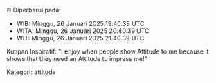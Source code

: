 ⏰ Diperbarui pada:
- WIB: Minggu, 26 Januari 2025 19.40.39 UTC
- WITA: Minggu, 26 Januari 2025 20.40.39 UTC
- WIT: Minggu, 26 Januari 2025 21.40.39 UTC

Kutipan Inspiratif:
"I enjoy when people show Attitude to me because it shows that they need an Attitude to impress me!"


Kategori: attitude

